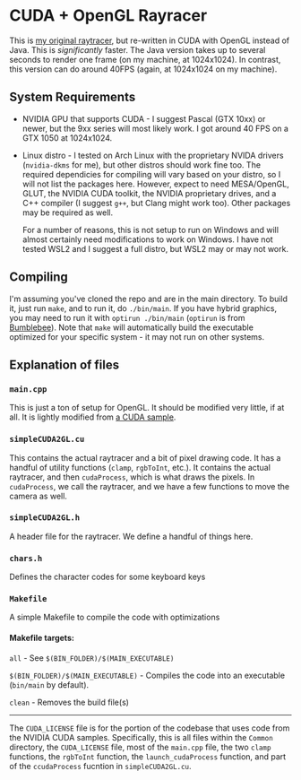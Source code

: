 # CUDA + OpenGL Rayracer

This is [my original raytracer](https://github.com/coconutmacaroon/raytracer), but re-written in CUDA with OpenGL instead of Java. This is _significantly_ faster. The Java version takes up to several seconds to render one frame (on my machine, at 1024x1024). In contrast, this version can do around 40FPS (again, at 1024x1024 on my machine).

## System Requirements

* NVIDIA GPU that supports CUDA - I suggest Pascal (GTX 10xx) or newer, but the 9xx series will most likely work. I got around 40 FPS on a GTX 1050 at 1024x1024.
* Linux distro - I tested on Arch Linux with the proprietary NVIDA drivers (`nvidia-dkms` for me), but other distros should work fine too. The required dependicies for compiling will vary based on your distro, so I will not list the packages here. However, expect to need MESA/OpenGL, GLUT, the NVIDIA CUDA toolkit, the NVIDIA proprietary drives, and a C++ compiler (I suggest `g++`, but Clang might work too). Other packages may be required as well.

  For a number of reasons, this is not setup to run on Windows and will almost certainly need modifications to work on Windows. I have not tested WSL2 and I suggest a full distro, but WSL2 may or may not work.

## Compiling

I'm assuming you've cloned the repo and are in the main directory. To build it, just run `make`, and to run it, do `./bin/main`. If you have hybrid graphics, you may need to run it with `optirun ./bin/main` (`optirun` is from [Bumblebee](https://wiki.archlinux.org/title/Bumblebee)). Note that `make` will automatically build the executable optimized for your specific system - it may not run on other systems.

## Explanation of files

### `main.cpp`

This is just a ton of setup for OpenGL. It should be modified very little, if at all. It is lightly modified from [a CUDA sample](https://github.com/NVIDIA/cuda-samples/blob/master/Samples/0_Introduction/simpleCUDA2GL/main.cpp).

### `simpleCUDA2GL.cu`

This contains the actual raytracer and a bit of pixel drawing code. It has a handful of utility functions (`clamp`, `rgbToInt`, etc.). It contains the actual raytracer, and then `cudaProcess`, which is what draws the pixels. In `cudaProcess`, we call the raytracer, and we have a few functions to move the camera as well.

### `simpleCUDA2GL.h`

A header file for the raytracer. We define a handful of things here.

### `chars.h`

Defines the character codes for some keyboard keys

### `Makefile`

A simple Makefile to compile the code with optimizations

#### Makefile targets:
`all` - See `$(BIN_FOLDER)/$(MAIN_EXECUTABLE)`

`$(BIN_FOLDER)/$(MAIN_EXECUTABLE)` - Compiles the code into an executable (`bin/main` by default).

`clean` - Removes the build file(s)

-----

The `CUDA_LICENSE` file is for the portion of the codebase that uses code from the NVIDIA CUDA samples. Specifically, this is all files within the `Common` directory, the `CUDA_LICENSE` file, most of the `main.cpp` file, the two `clamp` functions, the `rgbToInt` function, the `launch_cudaProcess` function, and part of the `ccudaProcess` fucntion in `simpleCUDA2GL.cu`.
